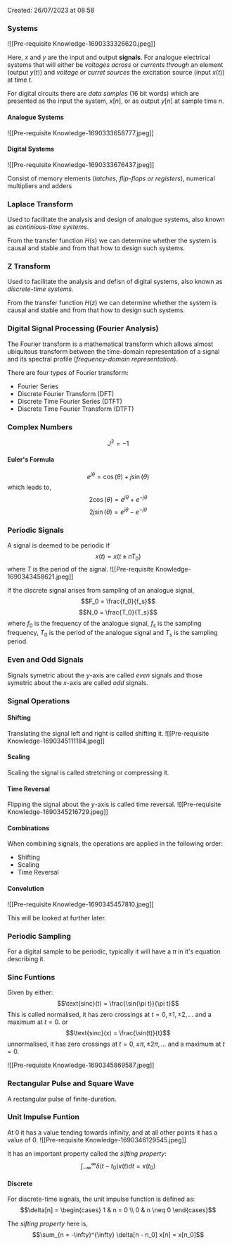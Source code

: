 Created: 26/07/2023 at 08:58

### Systems
![[Pre-requisite Knowledge-1690333326620.jpeg]]

Here, $x$ and $y$ are the input and output **signals**. For analogue electrical systems that will either be *voltages across* or *currents through* an element (output $y(t)$) and *voltage or curret sources* the excitation source (input $x(t)$) at time $t$.

For digital circuits there are *data samples* (16 bit words) which are presented as the input the system, $x[n]$, or as output $y[n]$ at sample time $n$.

#### Analogue Systems
![[Pre-requisite Knowledge-1690333658777.jpeg]]

#### Digital Systems
![[Pre-requisite Knowledge-1690333676437.jpeg]]

Consist of memory elements (*latches, flip-flops or registers*), numerical multipliers and adders

### Laplace Transform
Used to facilitate the analysis and design of analogue systems, also known as *continious-time systems*.

From the transfer function $H(s)$ we can determine whether the system is causal and stable and from that how to design such systems.

### Z Transform
Used to facilitate the analysis and defisn of digital systems, also known as *discrete-time systems*.

From the transfer function $H(z)$ we can determine whether the system is causal and stable and from that how to design such systems.

### Digital Signal Processing (Fourier Analysis)
The Fourier transform is a mathematical transform which allows almost ubiquitous transform between the time-domain representation of a signal and its spectral profile (*frequency-domain representation*).

There are four types of Fourier transform:
- Fourier Series
- Discrete Fourier Transform (DFT)
- Discrete Time Fourier Series (DTFT)
- Discrete Time Fourier Transform (DTFT)

### Complex Numbers
$$J^2 = -1$$

#### Euler's Formula
$$e^{j\theta} = \cos(\theta) + j\sin(\theta)$$
which leads to,
$$2 \cos(\theta) = e^{j\theta} + e^{-j\theta}$$
$$2j \sin(\theta) = e^{j\theta} - e^{-j\theta}$$

### Periodic Signals
A signal is deemed to be periodic if
$$x(t) = x(t \pm nT_0)$$
where $T$ is the period of the signal.
![[Pre-requisite Knowledge-1690343458621.jpeg]]

If the discrete signal arises from sampling of an analogue signal,
$$F_0 = \frac{f_0}{f_s}$$
$$N_0 = \frac{T_0}{T_s}$$
where $f_0$ is the frequency of the analogue signal, $f_s$ is the sampling frequency, $T_0$ is the period of the analogue signal and $T_s$ is the sampling period.

### Even and Odd Signals
Signals symetric about the $y$-axis are called *even* signals and those symetric about the $x$-axis are called *odd* signals.

### Signal Operations
#### Shifting
Translating the signal left and right is called shifting it.
![[Pre-requisite Knowledge-1690345111184.jpeg]]

#### Scaling
Scaling the signal is called stretching or compressing it.

#### Time Reversal
Flipping the signal about the $y$-axis is called time reversal.
![[Pre-requisite Knowledge-1690345216729.jpeg]]

#### Combinations
When combining signals, the operations are applied in the following order:
- Shifting
- Scaling
- Time Reversal

#### Convolution
![[Pre-requisite Knowledge-1690345457810.jpeg]]

This will be looked at further later.

### Periodic Sampling
For a digital sample to be periodic, typically it will have a $\pi$ in it's equation describing it.

### Sinc Funtions
Given by either:
$$\text{sinc}(t) = \frac{\sin(\pi t)}{\pi t}$$
This is called normalised, it has zero crossings at $t = 0, \pm 1, \pm 2, \dots$ and a maximum at $t = 0$.
or
$$\text{sinc}(x) = \frac{\sin(t)}{t}$$
unnormalised, it has zero crossings at $t = 0, \pm \pi, \pm 2\pi, \dots$ and a maximum at $t = 0$.

![[Pre-requisite Knowledge-1690345869587.jpeg]]

### Rectangular Pulse and Square Wave
A rectangular pulse of finite-duration.

### Unit Impulse Funtion
At 0 it has a value tending towards infinity, and at all other points it has a value of 0.
![[Pre-requisite Knowledge-1690346129545.jpeg]]

It has an important property called the *sifting property*:
$$\int_{-\infty}^{\infty} \delta(t - t_0) x(t) dt = x(t_0)$$

#### Discrete
For discrete-time signals, the unit impulse function is defined as:
$$\delta[n] = \begin{cases} 1 & n = 0 \\ 0 & n \neq 0 \end{cases}$$

The *sifting property* here is,
$$\sum_{n = -\infty}^{\infty} \delta[n - n_0] x[n] = x[n_0]$$
